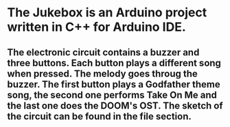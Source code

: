 # The Jukebox is an Arduino project written in C++ for Arduino IDE. 
## The electronic circuit contains a buzzer and three buttons. Each button plays a different song when pressed. The melody goes throug the buzzer. The first button plays a Godfather theme song, the second one performs Take On Me and the last one does the DOOM's OST. The sketch of the circuit can be found in the file section. 
